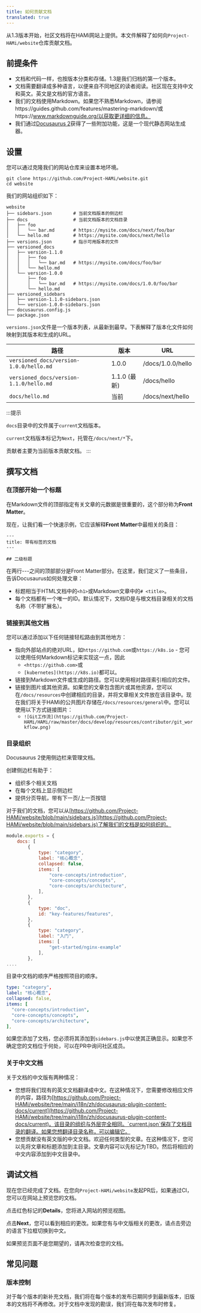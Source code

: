 ```yaml
---
title: 如何贡献文档
translated: true
---
```


从1.3版本开始，社区文档将在HAMi网站上提供。本文件解释了如何向`Project-HAMi/website`仓库贡献文档。

## 前提条件

- 文档和代码一样，也按版本分类和存储。1.3是我们归档的第一个版本。
- 文档需要翻译成多种语言，以便来自不同地区的读者阅读。社区现在支持中文和英文。英文是文档的官方语言。
- 我们的文档使用Markdown。如果您不熟悉Markdown，请参阅https://guides.github.com/features/mastering-markdown/或https://www.markdownguide.org/以获取更详细的信息。
- 我们通过[Docusaurus 2](https://docusaurus.io/)获得了一些附加功能，这是一个现代静态网站生成器。

## 设置

您可以通过克隆我们的网站仓库来设置本地环境。

```shell
git clone https://github.com/Project-HAMi/website.git
cd website
```

我们的网站组织如下：

```
website
├── sidebars.json        # 当前文档版本的侧边栏
├── docs                 # 当前文档版本的文档目录
│   ├── foo
│   │   └── bar.md       # https://mysite.com/docs/next/foo/bar
│   └── hello.md         # https://mysite.com/docs/next/hello
├── versions.json        # 指示可用版本的文件
├── versioned_docs
│   ├── version-1.1.0
│   │   ├── foo
│   │   │   └── bar.md   # https://mysite.com/docs/foo/bar
│   │   └── hello.md
│   └── version-1.0.0
│       ├── foo
│       │   └── bar.md   # https://mysite.com/docs/1.0.0/foo/bar
│       └── hello.md
├── versioned_sidebars
│   ├── version-1.1.0-sidebars.json
│   └── version-1.0.0-sidebars.json
├── docusaurus.config.js
└── package.json
```

`versions.json`文件是一个版本列表，从最新到最早。下表解释了版本化文件如何映射到其版本和生成的URL。

| 路径                                    | 版本          | URL               |
| --------------------------------------- | -------------- | ----------------- |
| `versioned_docs/version-1.0.0/hello.md` | 1.0.0          | /docs/1.0.0/hello |
| `versioned_docs/version-1.1.0/hello.md` | 1.1.0 (最新)   | /docs/hello       |
| `docs/hello.md`                         | 当前           | /docs/next/hello  |

:::提示

`docs`目录中的文件属于`current`文档版本。

`current`文档版本标记为`Next`，托管在`/docs/next/*`下。

贡献者主要为当前版本贡献文档。
:::

## 撰写文档

### 在顶部开始一个标题

在Markdown文件的顶部指定有关文章的元数据是很重要的，这个部分称为**Front Matter**。

现在，让我们看一个快速示例，它应该解释**Front Matter**中最相关的条目：

```
---
title: 带有标签的文档
---

## 二级标题
```

在两行---之间的顶部部分是Front Matter部分。在这里，我们定义了一些条目，告诉Docusaurus如何处理文章：

- 标题相当于HTML文档中的`<h1>`或Markdown文章中的`# <title>`。
- 每个文档都有一个唯一的ID。默认情况下，文档ID是与根文档目录相关的文档名称（不带扩展名）。

### 链接到其他文档

您可以通过添加以下任何链接轻松路由到其他地方：

- 指向外部站点的绝对URL，如`https://github.com`或`https://k8s.io` - 您可以使用任何Markdown标记来实现这一点，因此
  - `<https://github.com>`或
  - `[kubernetes](https://k8s.io)`都可以。
- 链接到Markdown文件或生成的路径。您可以使用相对路径索引相应的文件。
- 链接到图片或其他资源。如果您的文章包含图片或其他资源，您可以在`/docs/resources`中创建相应的目录，并将文章相关文件放在该目录中。现在我们将关于HAMi的公共图片存储在`/docs/resources/general`中。您可以使用以下方式链接图片：
  - `![Git工作流](https://github.com/Project-HAMi/HAMi/raw/master/docs/develop/resources/contributor/git_workflow.png)`

### 目录组织

Docusaurus 2使用侧边栏来管理文档。

创建侧边栏有助于：

- 组织多个相关文档
- 在每个文档上显示侧边栏
- 提供分页导航，带有下一页/上一页按钮

对于我们的文档，您可以从[https://github.com/Project-HAMi/website/blob/main/sidebars.js](https://github.com/Project-HAMi/website/blob/main/sidebars.js)了解我们的文档是如何组织的。

```js
module.exports = {
    docs: [
        {
            type: "category",
            label: "核心概念",
            collapsed: false,
            items: [
                "core-concepts/introduction",
                "core-concepts/concepts",
                "core-concepts/architecture",
            ],
        },
        {
            type: "doc",
            id: "key-features/features",
        },
        {
            type: "category",
            label: "入门",
            items: [
                "get-started/nginx-example"
            ],
        },
....
```

目录中文档的顺序严格按照项目的顺序。

```yaml
type: "category",
label: "核心概念",
collapsed: false,
items: [
  "core-concepts/introduction",
  "core-concepts/concepts",
  "core-concepts/architecture",
],
```

如果您添加了文档，您必须将其添加到`sidebars.js`中以使其正确显示。如果您不确定您的文档位于何处，可以在PR中询问社区成员。

### 关于中文文档

关于文档的中文版有两种情况：

- 您想将我们现有的英文文档翻译成中文。在这种情况下，您需要修改相应文件的内容，路径为[https://github.com/Project-HAMi/website/tree/main/i18n/zh/docusaurus-plugin-content-docs/current](https://github.com/Project-HAMi/website/tree/main/i18n/zh/docusaurus-plugin-content-docs/current)。该目录的组织与外层完全相同。`current.json`保存了文档目录的翻译。如果您想翻译目录名称，可以编辑它。
- 您想贡献没有英文版的中文文档。欢迎任何类型的文章。在这种情况下，您可以先将文章和标题添加到主目录。文章内容可以先标记为TBD。然后将相应的中文内容添加到中文目录中。

## 调试文档

现在您已经完成了文档。在您向`Project-HAMi/website`发起PR后，如果通过CI，您可以在网站上预览您的文档。

点击红色标记的**Details**，您将进入网站的预览视图。

点击**Next**，您可以看到相应的更改。如果您有与中文版相关的更改，请点击旁边的语言下拉框切换到中文。

如果预览页面不是您期望的，请再次检查您的文档。

## 常见问题

### 版本控制

对于每个版本的新补充文档，我们将在每个版本的发布日期同步到最新版本，旧版本的文档将不再修改。对于文档中发现的勘误，我们将在每次发布时修复。